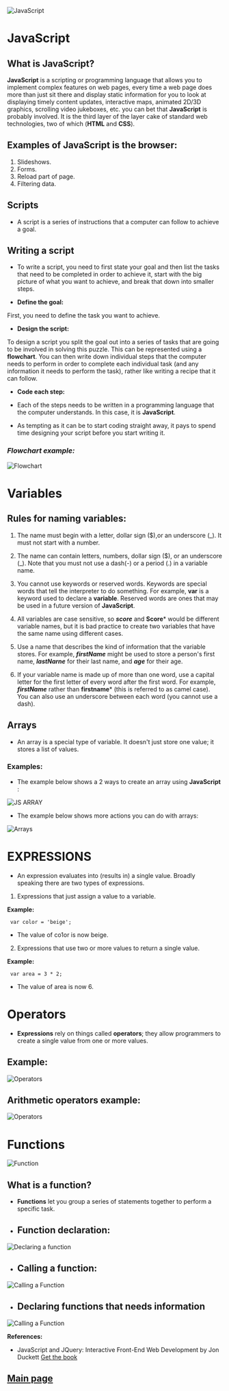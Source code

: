 
![JavaScript](Images/Javascript.gif)

# JavaScript

## What is JavaScript?

**JavaScript** is a scripting or programming language that allows you to implement complex features on web pages, every time a web page does more than just sit there and display static information for you to look at displaying timely content updates, interactive maps, animated 2D/3D graphics, scrolling video jukeboxes, etc. you can bet that **JavaScript** is probably involved. It is the third layer of the layer cake of standard web technologies, two of which (**HTML** and **CSS**).

## Examples of JavaScript is the browser:

1. Slideshows.
2. Forms.
3. Reload part of page.
4. Filtering data.

## Scripts

- A script is a series of instructions that a
computer can follow to achieve a goal.

## Writing a script

- To write a script, you need to first
state your goal and then list the
tasks that need to be completed in
order to achieve it, start with the big picture of what
you want to achieve, and break
that down into smaller steps.

- **Define the goal:**

First, you need to define the task you want to
achieve.

- **Design the script:**

To design a script you split the goal out into a series
of tasks that are going to be involved in solving this
puzzle. This can be represented using a **flowchart**.
You can then write down individual steps that the
computer needs to perform in order to complete
each individual task (and any information it needs to
perform the task), rather like writing a recipe that it
can follow.

- **Code each step:**

- Each of the steps needs to be written in a
programming language that the computer
understands. In this case, it is **JavaScript**.
- As tempting as it can be to start coding straight
away, it pays to spend time designing your script
before you start writing it.

### ***Flowchart example:***

![Flowchart](Images/flowchart.png)


# Variables

## Rules for naming variables:

1. The name must begin with a letter, dollar sign ($),or an
underscore (_). It must not start
with a number.

2. The name can contain letters,
numbers, dollar sign ($), or an
underscore (_). Note that you
must not use a dash(-) or a 
period (.) in a variable name.

3. You cannot use keywords or
reserved words. Keywords
are special words that tell the
interpreter to do something. For
example, **var** is a keyword used
to declare a **variable**. Reserved
words are ones that may be used
in a future version of **JavaScript**.

4. All variables are case sensitive,
so ***score*** and **Score*** would be
different variable names, but
it is bad practice to create two 
variables that have the same
name using different cases. 

5. Use a name that describes the kind of information that the variable stores. For example, ***firstName*** might be used to store a person's first name,
***lastNarne*** for their last name,
and ***age*** for their age.

6. If your variable name is made
up of more than one word, use a
capital letter for the first letter of
every word after the first word.
For example, ***firstName*** rather
than **firstname*** (this is referred
to as camel case). You can also
use an underscore between each
word (you cannot use a dash).


## Arrays

- An array is a special type of variable. It doesn't
just store one value; it stores a list of values.

### Examples:

- The example below shows a 2 ways to create an array using **JavaScript** :

![JS ARRAY](Images/jsarray.png)

- The example below shows more actions you can do with arrays:

![Arrays](Images/array.jpg)

# EXPRESSIONS

- An expression evaluates into (results in) a single value. Broadly speaking
there are two types of expressions.

1. Expressions that just assign a value to a variable.

**Example:**

     var color = 'beige';

- The value of co1or is now beige.

2. Expressions that use two or more values to return a single value.

**Example:**

     var area = 3 * 2;

- The value of area is now 6.

# Operators

- **Expressions** rely on things called **operators**; they allow programmers to
create a single value from one or more values.

## **Example:**

![Operators](Images/operators.jpg)

## **Arithmetic operators example:**

![Operators](Images/operators2.png)


# Functions

![Function](Images/function.gif)

## What is a function?

- **Functions** let you group a series of statements together to perform a
specific task.

- ## **Function declaration:**

![Declaring a function](Images/functionwrite.jpg)


- ## **Calling a function:**


![Calling a Function](Images/callingfunction.png)


- ## **Declaring functions that needs information**

![Calling a Function](Images/ff.png)

**References:**

- JavaScript and JQuery: Interactive Front-End Web Development
by Jon Duckett [Get the book](https://www.amazon.com/JavaScript-JQuery-Interactive-Front-End-Development/dp/1118531647)

## [Main page](https://amjadmesmar.github.io/reading-notes/)